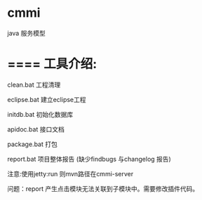 cmmi
====

java 服务模型

====
工具介绍:
====
clean.bat 工程清理

eclipse.bat 建立eclipse工程

initdb.bat 初始化数据库

apidoc.bat 接口文档

package.bat 打包

report.bat 项目整体报告 (缺少findbugs 与changelog 报告)


注意:使用jetty:run 则mvn路径在cmmi-server 

问题：report 产生点击模块无法关联到子模块中。需要修改插件代码。
